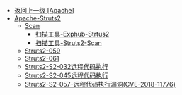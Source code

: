 - [返回上一级 [Apache]](/3、Web容器漏洞/Apache)
- [Apache-Struts2](/3、Web容器漏洞/Apache/Apache-Struts2/)
  - [Scan](/3、Web容器漏洞/Apache/Apache-Struts2/Scan/)
    - [扫描工具-Exphub-Strtus2](/3、Web容器漏洞/Apache/Apache-Struts2/Scan/扫描工具-Exphub-Strtus2.md)
    - [扫描工具-Struts2-Scan](/3、Web容器漏洞/Apache/Apache-Struts2/Scan/扫描工具-Struts2-Scan.md)
  - [Struts2-059](/3、Web容器漏洞/Apache/Apache-Struts2/Struts2-059.md)
  - [Struts2-061](/3、Web容器漏洞/Apache/Apache-Struts2/Struts2-061.md)
  - [Struts2-S2-032远程代码执行](/3、Web容器漏洞/Apache/Apache-Struts2/Struts2-S2-032远程代码执行.md)
  - [Struts2-S2-045远程代码执行](/3、Web容器漏洞/Apache/Apache-Struts2/Struts2-S2-045远程代码执行.md)
  - [Struts2-S2-057-远程代码执行漏洞(CVE-2018-11776)](/3、Web容器漏洞/Apache/Apache-Struts2/Struts2-S2-057-远程代码执行漏洞(CVE-2018-11776).md)
